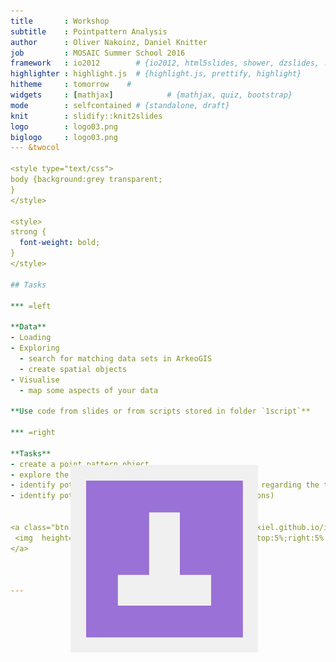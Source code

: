 ```yaml
---
title       : Workshop
subtitle    : Pointpattern Analysis
author      : Oliver Nakoinz, Daniel Knitter
job         : MOSAIC Summer School 2016
framework   : io2012        # {io2012, html5slides, shower, dzslides, ...}
highlighter : highlight.js  # {highlight.js, prettify, highlight}
hitheme     : tomorrow    # 
widgets     : [mathjax]            # {mathjax, quiz, bootstrap}
mode        : selfcontained # {standalone, draft}
knit        : slidify::knit2slides
logo        : logo03.png
biglogo     : logo03.png
--- &twocol

<style type="text/css">
body {background:grey transparent;
}
</style>

<style>
strong {
  font-weight: bold;
}
</style>

## Tasks

*** =left

**Data**
- Loading
- Exploring
  - search for matching data sets in ArkeoGIS
  - create spatial objects
- Visualise
  - map some aspects of your data

**Use code from slides or from scripts stored in folder `1script`**

*** =right

**Tasks**
- create a point pattern object
- explore the characteristics of the point pattern
- identify potential first-order effects (density; e.g. regarding the topography)
- identify potential second-order effects (G,F,K functions)


<a class="btn btn-primary btn-large" href='https://isaakiel.github.io/index.html'>
 <img  height="50" width="50" style='position:absolute;top:5%;right:5%' src='assets/img/ISAAK.png' />
</a>



---
```


<a class="btn btn-primary btn-large" href='https://isaakiel.github.io/index.html'>
 <img  height="300" width="300" style='position:absolute;top:20%;right:35%' src='assets/img/ISAAK.png' />
</a>


